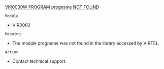 [VIR0030W PROGRAM progname NOT FOUND](https://virtel.readthedocs.io/en/latest/manuals/virtel/Virtel459MG/messages.html?highlight=VIR0030W#VIR0030W)

`Module`
- VIR0003

`Meaning`
- The module progname was not found in the library accessed by VIRTEL.

`Action`
- Contact technical support.
